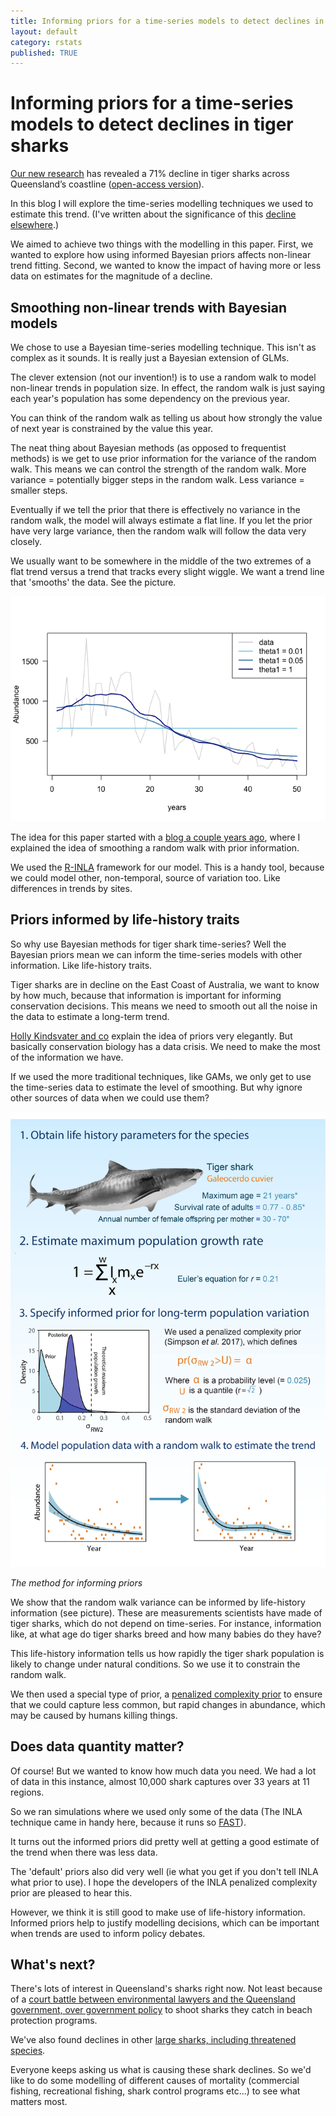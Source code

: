 ```yaml
---
title: Informing priors for a time-series models to detect declines in tiger sharks
layout: default
category: rstats
published: TRUE
---
```


# Informing priors for a time-series models to detect declines in tiger sharks  

[Our new research](https://www.sciencedirect.com/science/article/pii/S0006320719306020) has revealed a 71% decline in tiger sharks across Queensland’s coastline ([open-access version](https://www.biorxiv.org/content/biorxiv/early/2019/01/13/395509.full.pdf)).

In this blog I will explore the time-series modelling techniques we used to estimate this trend. (I've written about the significance of this [decline elsewhere](https://catchmenttocoast.org/2019/09/11/decline-in-tiger-shark-population-defies-expectations/).)

We aimed to achieve two things with the modelling in this paper. First, we wanted to explore how using informed Bayesian priors affects non-linear trend fitting. Second, we wanted to know the impact of having more or less data on estimates for the magnitude of a decline.

## Smoothing non-linear trends with Bayesian models

We chose to use a Bayesian time-series modelling technique. This isn't as complex as it sounds. It is really just a Bayesian extension of GLMs.

The clever extension (not our invention!) is to use a random walk to model non-linear trends in population size. In effect, the random walk is just saying each year's population has some dependency on the previous year.

You can think of the random walk as telling us about how strongly the value of next year is constrained by the value this year.

The neat thing about Bayesian methods (as opposed to frequentist methods) is we get to use prior information for the variance of the random walk. This means we can control the strength of the random walk. More variance = potentially bigger steps in the random walk. Less variance = smaller steps.

Eventually if we tell the prior that there is effectively no variance in the random walk, the model will always estimate a flat line. If you let the prior have very large variance, then the random walk will follow the data very closely.

We usually want to be somewhere in the middle of the two extremes of a flat trend versus a trend that tracks every slight wiggle. We want a trend line that 'smooths' the data. See the picture.

![](/images/bayesian-smoothing_files/fitted-models-vary-theta-1.png)

The idea for this paper started with a [blog a couple years ago](http://www.seascapemodels.org/rstats/2017/06/21/bayesian-smoothing.html), where I explained the idea of smoothing a random walk with prior information.

We used the [R-INLA](http://www.r-inla.org/) framework for our model. This is a handy tool, because we could model other, non-temporal, source of variation too. Like differences in trends by sites.

## Priors informed by life-history traits

So why use Bayesian methods for tiger shark time-series? Well the Bayesian priors mean we can inform the time-series models with other information. Like life-history traits.

Tiger sharks are in decline on the East Coast of Australia, we want to know by how much, because that information is important for informing conservation decisions. This means we need to smooth out all the noise in the data to estimate a long-term trend.

[Holly Kindsvater and co](https://www.sciencedirect.com/science/article/pii/S0169534718301411) explain the idea of priors very elegantly. But basically conservation biology has a data crisis. We need to make the most of the information we have.

If we used the more traditional techniques, like GAMs, we only get to use the time-series data to estimate the level of smoothing. But why ignore other sources of data when we could use them?

<div style="float:left;">
<img src="/images/tiger-sharks-timeseries-model.jpg">
<p><em>The method for informing priors</em></p>
</div>

We show that the random walk variance can be informed by life-history information (see picture). These are measurements scientists have made of tiger sharks, which do not depend on time-series. For instance, information like, at what age do tiger sharks breed and how many babies do they have?

This life-history information tells us how rapidly the tiger shark population is likely to change under natural conditions. So we use it to constrain the random walk.

We then used a special type of prior, a [penalized complexity prior](https://arxiv.org/abs/1403.4630) to ensure that we could capture less common, but rapid changes in abundance, which may be caused by humans killing things.

## Does data quantity matter?

Of course! But we wanted to know how much data you need. We had a lot of data in this instance, almost 10,000 shark captures over 33 years at 11 regions.

So we ran simulations where we used only some of the data (The INLA technique came in handy here, because it runs so [FAST](http://www.seascapemodels.org/rstats/2017/04/14/glmm-comparison.html)).

It turns out the informed priors did pretty well at getting a good estimate of the trend when there was less data.

The 'default' priors also did very well (ie what you get if you don't tell INLA what prior to use). I hope the developers of the INLA penalized complexity prior are pleased to hear this.  

However, we think it is still good to make use of life-history information. Informed priors help to justify modelling decisions, which can be important when trends are used to inform policy debates.

## What's next?  

There's lots of interest in Queensland's sharks right now. Not least because of a [court battle between environmental lawyers and the Queensland government, over government policy](https://www.abc.net.au/news/2019-09-18/shark-attack-drum-lines-great-barrier-reef/11523902) to shoot sharks they catch in beach protection programs.

We've also found declines in other [large sharks, including threatened species](https://theconversation.com/some-sharks-have-declined-by-92-in-the-past-half-century-off-queenslands-coast-108742).

Everyone keeps asking us what is causing these shark declines. So we'd like to do some modelling of different causes of mortality (commercial fishing, recreational fishing, shark control programs etc...) to see what matters most.
